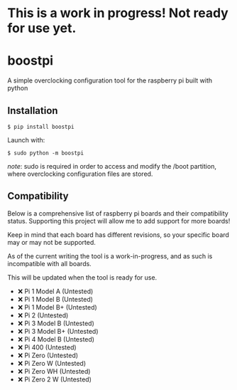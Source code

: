 # This is a work in progress! Not ready for use yet.

# boostpi
A simple overclocking configuration tool for the raspberry pi built with python


## Installation

```
$ pip install boostpi
```

Launch with:

```
$ sudo python -m boostpi
```
_note_: sudo is required in order to access and modify the /boot partition, where overclocking configuration files are stored.

## Compatibility

Below is a comprehensive list of raspberry pi boards and their compatibility status. Supporting this project will allow me to add support for more boards!

Keep in mind that each board has different revisions, so your specific board may or may not be supported.

As of the current writing the tool is a work-in-progress, and as such is incompatible with all boards.

This will be updated when the tool is ready for use.

- ❌ Pi 1 Model A (Untested)
- ❌ Pi 1 Model B (Untested)
- ❌ Pi 1 Model B+ (Untested)
- ❌ Pi 2 (Untested)
- ❌ Pi 3 Model B (Untested)
- ❌ Pi 3 Model B+ (Untested)
- ❌ Pi 4 Model B (Untested)
- ❌ Pi 400 (Untested)
- ❌ Pi Zero (Untested)
- ❌ Pi Zero W (Untested)
- ❌ Pi Zero WH (Untested)
- ❌ Pi Zero 2 W (Untested)
